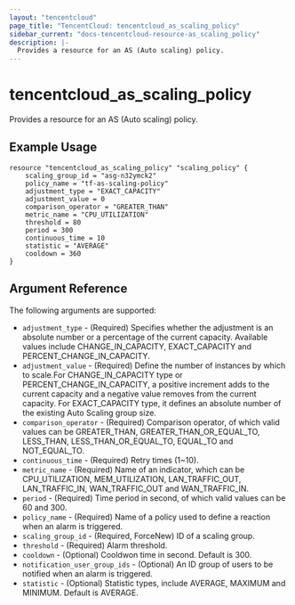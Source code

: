 ```yaml
---
layout: "tencentcloud"
page_title: "TencentCloud: tencentcloud_as_scaling_policy"
sidebar_current: "docs-tencentcloud-resource-as_scaling_policy"
description: |-
  Provides a resource for an AS (Auto scaling) policy.
---
```


# tencentcloud_as_scaling_policy

Provides a resource for an AS (Auto scaling) policy.

## Example Usage

```hcl
resource "tencentcloud_as_scaling_policy" "scaling_policy" {
	scaling_group_id = "asg-n32ymck2"
	policy_name = "tf-as-scaling-policy"
	adjustment_type = "EXACT_CAPACITY"
	adjustment_value = 0
	comparison_operator = "GREATER_THAN"
	metric_name = "CPU_UTILIZATION"
	threshold = 80
	period = 300
	continuous_time = 10
	statistic = "AVERAGE"
	cooldown = 360
}
```

## Argument Reference

The following arguments are supported:

* `adjustment_type` - (Required) Specifies whether the adjustment is an absolute number or a percentage of the current capacity. Available values include CHANGE_IN_CAPACITY, EXACT_CAPACITY and PERCENT_CHANGE_IN_CAPACITY.
* `adjustment_value` - (Required) Define the number of instances by which to scale.For CHANGE_IN_CAPACITY type or PERCENT_CHANGE_IN_CAPACITY, a positive increment adds to the current capacity and a negative value removes from the current capacity. For EXACT_CAPACITY type, it defines an absolute number of the existing Auto Scaling group size.
* `comparison_operator` - (Required) Comparison operator, of which valid values can be GREATER_THAN, GREATER_THAN_OR_EQUAL_TO, LESS_THAN, LESS_THAN_OR_EQUAL_TO, EQUAL_TO and NOT_EQUAL_TO.
* `continuous_time` - (Required) Retry times (1~10).
* `metric_name` - (Required) Name of an indicator, which can be CPU_UTILIZATION, MEM_UTILIZATION, LAN_TRAFFIC_OUT, LAN_TRAFFIC_IN, WAN_TRAFFIC_OUT and WAN_TRAFFIC_IN.
* `period` - (Required) Time period in second, of which valid values can be 60 and 300.
* `policy_name` - (Required) Name of a policy used to define a reaction when an alarm is triggered.
* `scaling_group_id` - (Required, ForceNew) ID of a scaling group.
* `threshold` - (Required) Alarm threshold.
* `cooldown` - (Optional) Cooldwon time in second. Default is 300.
* `notification_user_group_ids` - (Optional) An ID group of users to be notified when an alarm is triggered.
* `statistic` - (Optional) Statistic types, include AVERAGE, MAXIMUM and MINIMUM. Default is AVERAGE.


